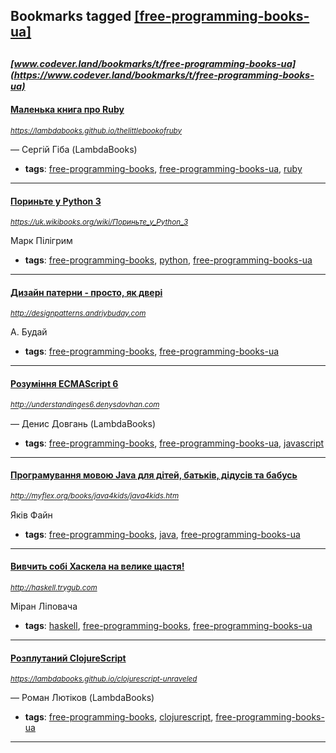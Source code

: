 ## Bookmarks tagged [[free-programming-books-ua]](https://www.codever.land/search?q=[free-programming-books-ua])

_<sup><sup>[www.codever.land/bookmarks/t/free-programming-books-ua](https://www.codever.land/bookmarks/t/free-programming-books-ua)</sup></sup>_
---
#### [Маленька книга про Ruby](https://lambdabooks.github.io/thelittlebookofruby)
_<sup>https://lambdabooks.github.io/thelittlebookofruby</sup>_

— Сергій Гіба (LambdaBooks)
* **tags**: [free-programming-books](../tagged/free-programming-books.md), [free-programming-books-ua](../tagged/free-programming-books-ua.md), [ruby](../tagged/ruby.md)
---
#### [Пориньте у Python 3](https://uk.wikibooks.org/wiki/Пориньте_у_Python_3)
_<sup>https://uk.wikibooks.org/wiki/Пориньте_у_Python_3</sup>_

Марк Пілігрим
* **tags**: [free-programming-books](../tagged/free-programming-books.md), [python](../tagged/python.md), [free-programming-books-ua](../tagged/free-programming-books-ua.md)
---
#### [Дизайн патерни - просто, як двері](http://designpatterns.andriybuday.com)
_<sup>http://designpatterns.andriybuday.com</sup>_

А. Будай
* **tags**: [free-programming-books](../tagged/free-programming-books.md), [free-programming-books-ua](../tagged/free-programming-books-ua.md)
---
#### [Розуміння ECMAScript 6](http://understandinges6.denysdovhan.com)
_<sup>http://understandinges6.denysdovhan.com</sup>_

— Денис Довгань (LambdaBooks)
* **tags**: [free-programming-books](../tagged/free-programming-books.md), [free-programming-books-ua](../tagged/free-programming-books-ua.md), [javascript](../tagged/javascript.md)
---
#### [Програмування мовою Java для дітей, батьків, дідусів та бабусь](http://myflex.org/books/java4kids/java4kids.htm)
_<sup>http://myflex.org/books/java4kids/java4kids.htm</sup>_

Яків Файн
* **tags**: [free-programming-books](../tagged/free-programming-books.md), [java](../tagged/java.md), [free-programming-books-ua](../tagged/free-programming-books-ua.md)
---
#### [Вивчить собі Хаскела на велике щастя!](http://haskell.trygub.com)
_<sup>http://haskell.trygub.com</sup>_

Міран Ліповача
* **tags**: [haskell](../tagged/haskell.md), [free-programming-books](../tagged/free-programming-books.md), [free-programming-books-ua](../tagged/free-programming-books-ua.md)
---
#### [Розплутаний ClojureScript](https://lambdabooks.github.io/clojurescript-unraveled)
_<sup>https://lambdabooks.github.io/clojurescript-unraveled</sup>_

— Роман Лютіков (LambdaBooks)
* **tags**: [free-programming-books](../tagged/free-programming-books.md), [clojurescript](../tagged/clojurescript.md), [free-programming-books-ua](../tagged/free-programming-books-ua.md)
---
